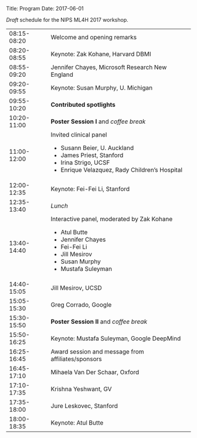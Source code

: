 Title: Program
Date: 2017-06-01
<!-- 35 minutes for keynotes -->
<!-- 25 minutes for non-keynotes -->

*Draft* schedule for the NIPS ML4H 2017 workshop.


<div class="table-responsive">
  <table class="table table-bordered">
    <tbody>
        <tr>
            <td>08:15-08:20</td>
            <td>Welcome and opening remarks</td>
        </tr>
        <tr>
            <td>08:20-08:55</td>
            <td>Keynote: Zak Kohane, Harvard DBMI</td>
        </tr>
        <tr>
            <td>08:55-09:20</td>
            <td>Jennifer Chayes, Microsoft Research New England</td>
        </tr>
        <tr>
            <td>09:20-09:55</td>
            <td>Keynote: Susan Murphy, U. Michigan</td>
        </tr>
        <tr>
            <td>09:55-10:20</td>
            <td><strong>Contributed spotlights</strong>
            </td>
        </tr>
        <tr>
            <td>10:20-11:00</td>
            <td>
                <strong>Poster Session I</strong> and <i>coffee break</i>
            </td>
        </tr>
        <tr>
            <td>11:00-12:00</td>
            <td>Invited clinical panel
              <ul>
                <li>Susann Beier, U. Auckland</li>
                <li>James Priest, Stanford</li>
                <li>Irina Strigo, UCSF</li>
                <li>Enrique Velazquez, Rady Children’s Hospital</li>
              </ul>     
            </td>
        </tr>
        <tr>
            <td>12:00-12:35</td>
            <td>Keynote: Fei-Fei Li, Stanford
            </td>
        </tr>
        <tr>
            <td>12:35-13:40</td>
            <td><i>Lunch</i>
            </td>
        </tr>
        <tr>
            <td>13:40-14:40</td>
            <td>Interactive panel, moderated by Zak Kohane 
              <ul>
                <li>Atul Butte</li>
                <li>Jennifer Chayes</li>
                <li>Fei-Fei Li</li>
                <li>Jill Mesirov</li>
                <li>Susan Murphy</li>
                <li>Mustafa Suleyman</li>
              </ul>     
            </td>
        </tr>
        <tr>
            <td>14:40-15:05</td>
            <td>Jill Mesirov, UCSD
            </td>
        </tr>
        <tr>
            <td>15:05-15:30</td>
            <td>Greg Corrado, Google
            </td>
        </tr>
        <tr>
            <td>15:30-15:50</td>
            <td>
                <strong>Poster Session II</strong>
                and <i>coffee break</i>
            </td>
        </tr>
        <tr>
            <td>15:50-16:25</td>
            <td>Keynote: Mustafa Suleyman, Google DeepMind
            </td>
        </tr>
        <tr>
            <td>16:25-16:45</td>
            <td>Award session and message from affiliates/sponsors
            </td>
        </tr>
        <tr>
            <td>16:45-17:10</td>
            <td>
                Mihaela Van Der Schaar, Oxford
            </td>
        </tr>
        <tr>
            <td>17:10-17:35</td>
            <td>
                Krishna Yeshwant, GV
            </td>
        </tr>
        <tr>
            <td>17:35-18:00</td>
            <td>
                Jure Leskovec, Stanford
            </td>
        </tr>
        <tr>
            <td>18:00-18:35</td>
            <td>
                Keynote: Atul Butte
            </td>
        </tr>
    </tbody>
    </table>
</div>
